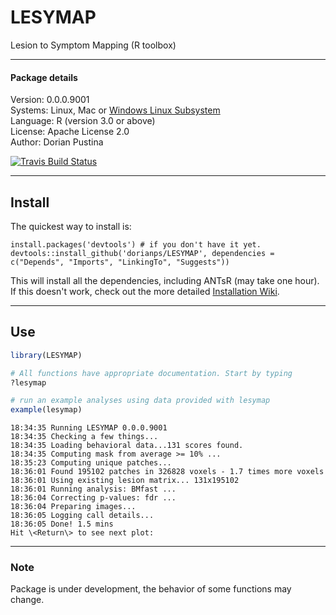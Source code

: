 # LESYMAP
Lesion to Symptom Mapping (R toolbox)  

*****  
#### Package details  
Version:  0.0.0.9001  
Systems:  Linux, Mac or [Windows Linux Subsystem](https://github.com/stnava/ANTsR/wiki/Installing-ANTsR-in-Windows-10-(along-with-FSL,-Rstudio,-Freesurfer,-etc).)  
Language: R (version 3.0 or above)  
License:  Apache License 2.0  
Author:   Dorian Pustina  
  
[![Travis Build Status](https://travis-ci.org/dorianps/LESYMAP.png?branch=master)](https://travis-ci.org/dorianps/LESYMAP)  
  
*****
## Install

The quickest way to install is:
```
install.packages('devtools') # if you don't have it yet.
devtools::install_github('dorianps/LESYMAP', dependencies = c("Depends", "Imports", "LinkingTo", "Suggests"))
```
This will install all the dependencies, including ANTsR (may take one hour).  
If this doesn't work, check out the more detailed [Installation Wiki](https://github.com/dorianps/LESYMAP/wiki/Installation).
  
*****
## Use
```r
library(LESYMAP)

# All functions have appropriate documentation. Start by typing
?lesymap

# run an example analyses using data provided with lesymap
example(lesymap)
```
```
18:34:35 Running LESYMAP 0.0.0.9001   
18:34:35 Checking a few things...  
18:34:35 Loading behavioral data...131 scores found.  
18:34:35 Computing mask from average >= 10% ...  
18:35:23 Computing unique patches...  
18:36:01 Found 195102 patches in 326828 voxels - 1.7 times more voxels  
18:36:01 Using existing lesion matrix... 131x195102  
18:36:01 Running analysis: BMfast ...  
18:36:04 Correcting p-values: fdr ...  
18:36:04 Preparing images...  
18:36:05 Logging call details...  
18:36:05 Done! 1.5 mins   
Hit \<Return\> to see next plot: 
```

*****    
### Note
Package is under development, the behavior of some functions may change.
